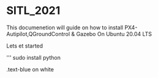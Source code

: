 # SITL_2021
This documenetion will guide on how to install PX4-Autipilot,QGroundControl &amp; Gazebo On Ubuntu 20.04 LTS




Lets et started



''' sudo install python

<div class="text-blue mb-2">
  .text-blue on white
</div>
